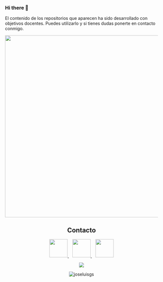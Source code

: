 ### Hi there 👋

El contenido de los repositorios que aparecen ha sido desarrollado con objetivos docentes. Puedes utilizarlo y si tienes dudas ponerte en contacto conmigo.

<p align="center">
  <a href="https://igijon.netlify.app/" target="_blank"><img src="./images/banner.png" 
  width='600px' borderRadius='1rem' boxShadow = '0 5px 18px rgba(0,0,0,0.3)'></a>
</p>

<h2 align="center">Contacto</h2>
<p align="center">
    <a href="https://twitter.com/InmaculadaGijn1" target="_blank">
        <img src="https://encrypted-tbn0.gstatic.com/images?q=tbn:ANd9GcQq4wNv4J_kky16Vh-NBfg4f8x6g9IFZ-arQcUNqJoZvhAE7w4JF5a2wxW_MqBHXQMXqGc&usqp=CAU" 
    height="60">
    </a> &nbsp;&nbsp;
    <a href="https://igijon.netlify.app/" target="_blank">
        <img src="https://cdn.icon-icons.com/icons2/1875/PNG/512/web_120072.png" 
    height="60">
    </a> &nbsp;&nbsp;
    <a href="https://www.youtube.com/channel/UCDC8YnQsB0eRoM-u_qq200w" target="_blank">
        <img src="hhttps://cdn.icon-icons.com/icons2/195/PNG/256/YouTube_23392.png" 
    height="60">
    </a>
</p>


<p align="center">
  <a href="https://github-readme-stats.vercel.app/api/top-langs/?username=igijon&theme=vue&layout=compact">
    <img src="https://github-readme-stats.vercel.app/api/top-langs/?username=igijon&theme=vue&layout=compact" />
  </a> 
</p>

<p align="center"> 
  <img src="https://komarev.com/ghpvc/?username=igijon&label=Views&color=42b983&style=flat" alt="joseluisgs" />
</p>

